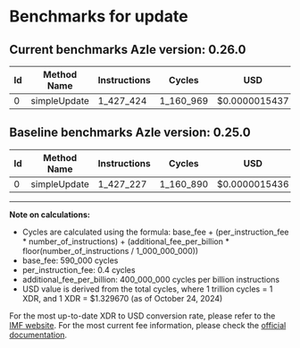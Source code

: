 # Benchmarks for update

## Current benchmarks Azle version: 0.26.0

| Id  | Method Name  | Instructions | Cycles    | USD           | USD/Million Calls | Change                        |
| --- | ------------ | ------------ | --------- | ------------- | ----------------- | ----------------------------- |
| 0   | simpleUpdate | 1_427_424    | 1_160_969 | $0.0000015437 | $1.54             | <font color="red">+197</font> |

## Baseline benchmarks Azle version: 0.25.0

| Id  | Method Name  | Instructions | Cycles    | USD           | USD/Million Calls |
| --- | ------------ | ------------ | --------- | ------------- | ----------------- |
| 0   | simpleUpdate | 1_427_227    | 1_160_890 | $0.0000015436 | $1.54             |

---

**Note on calculations:**

- Cycles are calculated using the formula: base_fee + (per_instruction_fee \* number_of_instructions) + (additional_fee_per_billion \* floor(number_of_instructions / 1_000_000_000))
- base_fee: 590_000 cycles
- per_instruction_fee: 0.4 cycles
- additional_fee_per_billion: 400_000_000 cycles per billion instructions
- USD value is derived from the total cycles, where 1 trillion cycles = 1 XDR, and 1 XDR = $1.329670 (as of October 24, 2024)

For the most up-to-date XDR to USD conversion rate, please refer to the [IMF website](https://www.imf.org/external/np/fin/data/rms_sdrv.aspx).
For the most current fee information, please check the [official documentation](https://internetcomputer.org/docs/current/developer-docs/gas-cost#execution).
